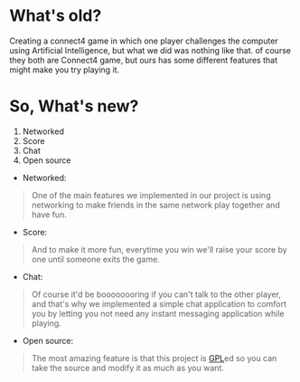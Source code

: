 # What's old? #
Creating a connect4 game in which one player challenges the computer using Artificial Intelligence, but what we did was nothing like that. of course they both are Connect4 game, but ours has some different features that might make you try playing it.

# So, What's new? #
  1. Networked
  1. Score
  1. Chat
  1. Open source


  * Networked:
> One of the main features we implemented in our project is using networking to make friends in the same network play together and have fun.
  * Score:
> And to make it more fun, everytime you win we'll raise your score by one until someone exits the game.
  * Chat:
> Of course it'd be boooooooring if you can't talk to the other player, and that's why we implemented a simple chat application to comfort you by letting you not need any instant messaging application while playing.
  * Open source:
> The most amazing feature is that this project is [GPL](http://en.wikipedia.org/wiki/GNU_General_Public_License)ed so you can take the source and modify it as much as you want.
